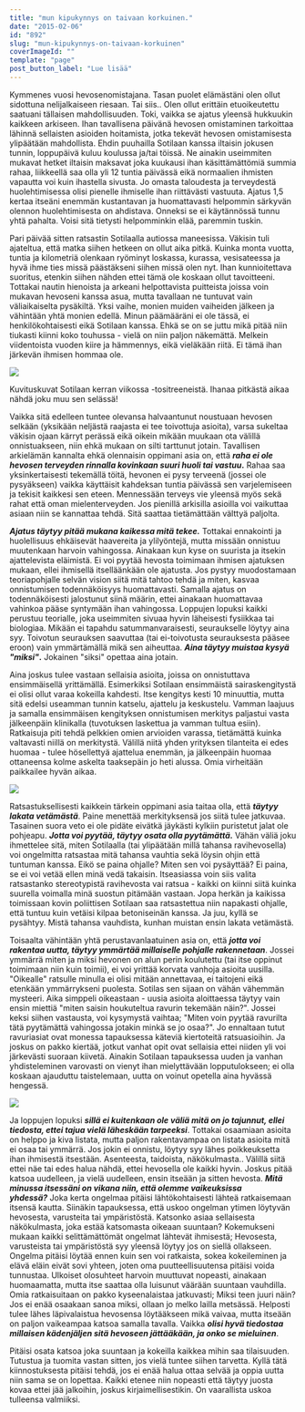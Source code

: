 ```yaml
---
title: "mun kipukynnys on taivaan korkuinen."
date: "2015-02-06"
id: "892"
slug: "mun-kipukynnys-on-taivaan-korkuinen"
coverImageId: ""
template: "page"
post_button_label: "Lue lisää"
---
```


Kymmenes vuosi hevosenomistajana. Tasan puolet elämästäni olen ollut sidottuna nelijalkaiseen riesaan. Tai siis.. Olen ollut erittäin etuoikeutettu saatuani tällaisen mahdollisuuden. Toki, vaikka se ajatus yleensä hukkuukin kaikkeen arkiseen. Ihan tavallisena päivänä hevosen omistaminen tarkoittaa lähinnä sellaisten asioiden hoitamista, jotka tekevät hevosen omistamisesta ylipäätään mahdollista. Ehdin puuhailla Sotilaan kanssa iltaisin jokusen tunnin, loppupäivä kuluu koulussa ja/tai töissä. Ne ainakin useimmiten mukavat hetket iltaisin maksavat joka kuukausi ihan käsittämättömiä summia rahaa, liikkeellä saa olla yli 12 tuntia päivässä eikä normaalien ihmisten vapautta voi kuin ihastella sivusta. Jo omasta taloudesta ja terveydestä huolehtimisessa olisi pienelle ihmiselle ihan riittävästi vastuuta. Ajatus 1,5 kertaa itseäni enemmän kustantavan ja huomattavasti helpommin särkyvän olennon huolehtimisesta on ahdistava. Onneksi se ei käytännössä tunnu yhtä pahalta. Voisi sitä tietysti helpomminkin elää, paremmin tuskin.

  

Pari päivää sitten ratsastin Sotilaalla autiossa maneesissa. Väkisin tuli ajateltua, että matka siihen hetkeen on ollut aika pitkä. Kuinka monta vuotta, tuntia ja kilometriä olenkaan ryöminyt loskassa, kurassa, vesisateessa ja hyvä ihme ties missä päästäkseni siihen missä olen nyt. Ihan kunnioitettava suoritus, etenkin siihen nähden ettei tämä ole koskaan ollut tavoitteeni. Tottakai nautin hienoista ja arkeani helpottavista puitteista joissa voin mukavan hevoseni kanssa asua, mutta tavallaan ne tuntuvat vain väliaikaiselta pysäkiltä. Yksi vaihe, monien muiden vaiheiden jälkeen ja vähintään yhtä monien edellä. Minun päämääräni ei ole tässä, ei henkilökohtaisesti eikä Sotilaan kanssa. Ehkä se on se juttu mikä pitää niin tiukasti kiinni koko touhussa - vielä on niin paljon näkemättä. Melkein viidentoista vuoden kiire ja hämmennys, eikä vieläkään riitä. Ei tämä ihan järkevän ihmisen hommaa ole.  
  

[![](images/IMG_1192_22_.png)](http://2.bp.blogspot.com/-z2wEarXX9Zw/VNSosqPKlsI/AAAAAAAAJN0/Wdetn5VLa08/s1600/IMG_1192_22_.png)

Kuvituskuvat Sotilaan kerran viikossa -tositreeneistä. Ihanaa pitkästä aikaa nähdä joku muu sen selässä!

  

Vaikka sitä edelleen tuntee olevansa halvaantunut noustuaan hevosen selkään (yksikään neljästä raajasta ei tee toivottuja asioita), varsa sukeltaa väkisin ojaan kärryt perässä eikä oikein mikään muukaan ota välillä onnistuakseen, niin ehkä mukaan on silti tarttunut jotain. Tavallisen arkielämän kannalta ehkä olennaisin oppimani asia on, että **_raha ei ole hevosen terveyden rinnalla kovinkaan suuri huoli tai vastuu_.** Rahaa saa yksinkertaisesti tekemällä töitä, hevonen ei pysy terveenä (jossei ole pysyäkseen) vaikka käyttäisit kahdeksan tuntia päivässä sen varjelemiseen ja tekisit kaikkesi sen eteen. Mennessään terveys vie yleensä myös sekä rahat että oman mielenterveyden. Jos pienillä arkisilla asioilla voi vaikuttaa asiaan niin se kannattaa tehdä. Sitä saattaa tietämättään välttyä paljolta.

  

**_Ajatus täytyy pitää mukana kaikessa mitä tekee._** Tottakai ennakointi ja huolellisuus ehkäisevät haavereita ja ylilyöntejä, mutta missään onnistuu muutenkaan harvoin vahingossa. Ainakaan kun kyse on suurista ja itsekin ajattelevista eläimistä. Ei voi pyytää hevosta toimimaan ihmisen ajatuksen mukaan, ellei ihmisellä itselläänkään ole ajatusta. Jos pystyy muodostamaan teoriapohjalle selvän vision siitä mitä tahtoo tehdä ja miten, kasvaa onnistumisen todennäköisyys huomattavasti. Samalla ajatus on todennäköisesti jalostunut siinä määrin, ettei ainakaan huomattavaa vahinkoa pääse syntymään ihan vahingossa. Loppujen lopuksi kaikki perustuu teorialle, joka useimmiten sivuaa hyvin läheisesti fysiikkaa tai biologiaa. Mikään ei tapahdu satummanvaraisesti, seuraukselle löytyy aina syy. Toivotun seurauksen saavuttaa (tai ei-toivotusta seurauksesta pääsee eroon) vain ymmärtämällä mikä sen aiheuttaa. **_Aina täytyy muistaa kysyä "miksi"_.** Jokainen "siksi" opettaa aina jotain.  
  
Aina joskus tulee vastaan sellaisia asioita, joissa on onnistuttava ensimmäisellä yrittämällä. Esimerkiksi Sotilaan ensimmäistä sairaskengitystä ei olisi ollut varaa kokeilla kahdesti. Itse kengitys kesti 10 minuuttia, mutta sitä edelsi useamman tunnin katselu, ajattelu ja keskustelu. Vamman laajuus ja samalla ensimmäisen kengityksen onnistumisen merkitys paljastui vasta jälkeenpäin klinikalla (tuvotuksen laskettua ja vamman tultua esiin). Ratkaisuja piti tehdä pelkkien omien arvioiden varassa, tietämättä kuinka valtavasti niillä on merkitystä. Välillä niitä yhden yrityksen tilanteita ei edes huomaa - tulee hösellettyä ajattelua enemmän, ja jälkeenpäin huomaa ottaneensa kolme askelta taaksepäin jo heti alussa. Omia virheitään paikkailee hyvän aikaa.

  

[![](images/b5.png)](http://4.bp.blogspot.com/-oS_LSuYRG8Q/VNSowYChLEI/AAAAAAAAJN8/u__s-7GqfXU/s1600/b5.png)

  

Ratsastuksellisesti kaikkein tärkein oppimani asia taitaa olla, että _**täytyy lakata vetämästä**_. Paine menettää merkityksensä jos siitä tulee jatkuvaa. Tasainen suora veto ei ole pidäte eivätkä jäykästi kylkiin puristetut jalat ole pohjeapu. _**Jotta voi pyytää, täytyy osata olla pyytämättä.**_ Vähän väliä joku ihmettelee sitä, miten Sotilaalla (tai ylipäätään millä tahansa ravihevosella) voi ongelmitta ratsastaa mitä tahansa vauhtia sekä löysin ohjin että tuntuman kanssa. Eikö se paina ohjalle? Miten sen voi pysäyttää? Ei paina, se ei voi vetää ellen minä vedä takaisin. Itseasiassa voin siis valita ratsastanko stereotypistä ravihevosta vai ratsua - kaikki on kiinni siitä kuinka suurella voimalla minä suostun pitämään vastaan. Jopa herkän ja kaikissa toimissaan kovin poliittisen Sotilaan saa ratsastettua niin napakasti ohjalle, että tuntuu kuin vetäisi kilpaa betoniseinän kanssa. Ja juu, kyllä se pysähtyy. Mistä tahansa vauhdista, kunhan muistan ensin lakata vetämästä.

  

Toisaalta vähintään yhtä perustavanlaatuinen asia on, että _**jotta voi rakentaa uutta, täytyy ymmärtää millaiselle pohjalle rakennetaan**_. Jossei ymmärrä miten ja miksi hevonen on alun perin koulutettu (tai itse oppinut toimimaan niin kuin toimii), ei voi yrittää korvata vanhoja asioita uusilla. "Oikealle" ratsulle minulla ei olisi mitään annettavaa, ei taitojeni eikä etenkään ymmärrykseni puolesta. Sotilas sen sijaan on vähän vähemmän mysteeri. Aika simppeli oikeastaan - uusia asioita aloittaessa täytyy vain ensin miettiä "miten saisin houkuteltua ravurin tekemään näin?". Jossei keksi siihen vastausta, voi kysymystä vaihtaa; "Miten voin pyytää ravurilta tätä pyytämättä vahingossa jotakin minkä se jo osaa?". Jo ennaltaan tutut ravuriasiat ovat monessa tapauksessa käteviä kiertoteitä ratsuasioihin. Ja joskus on pakko kiertää, jotkut vanhat opit ovat sellaisia ettei niiden yli voi järkevästi suoraan kiivetä. Ainakin Sotilaan tapauksessa uuden ja vanhan yhdisteleminen varovasti on vienyt ihan mielyttävään lopputulokseen; ei olla koskaan ajauduttu taistelemaan, uutta on voinut opetella aina hyvässä hengessä.  
  

[![](images/IMG_1173_22.png)](http://2.bp.blogspot.com/-ho26UQnbrk8/VNSqoAZzMQI/AAAAAAAAJOI/inxywbzlSyo/s1600/IMG_1173_22.png)

  
Ja loppujen lopuksi _**sillä ei kuitenkaan ole väliä mitä on jo tajunnut, ellei tiedosta, ettei tajua vielä läheskään tarpeeksi**_. Tottakai osaamiaan asioita on helppo ja kiva listata, mutta paljon rakentavampaa on listata asioita mitä ei osaa tai ymmärrä. Jos jokin ei onnistu, löytyy syy lähes poikkeuksetta ihan ihmisestä itsestään. Asenteesta, taidoista, näkökulmasta.. Välillä siitä ettei näe tai edes halua nähdä, ettei hevosella ole kaikki hyvin. Joskus pitää katsoa uudelleen, ja vielä uudelleen, ensin itseään ja sitten hevosta. _**Mitä minussa itsessäni on vikana niin, että olemme vaikeuksissa yhdessä?**_ Joka kerta ongelmaa pitäisi lähtökohtaisesti lähteä ratkaisemaan itsensä kautta. Siinäkin tapauksessa, että uskoo ongelman ytimen löytyvän hevosesta, varusteita tai ympäristöstä. Katsonko asiaa sellaisesta näkökulmasta, joka estää katsomasta oikeaan suuntaan? Kokemukseni mukaan kaikki selittämättömät ongelmat lähtevät ihmisestä; Hevosesta, varusteista tai ympäristöstä syy yleensä löytyy jos on siellä ollakseen. Ongelma pitäisi löytää ennen kuin sen voi ratkaista, sokea kokeileminen ja elävä eläin eivät sovi yhteen, joten oma puutteellisuutensa pitäisi voida tunnustaa. Ulkoiset olosuhteet harvoin muuttuvat nopeasti, ainakaan huomaamatta, mutta itse saattaa olla luisunut väärään suuntaan vauhdilla. Omia ratkaisuitaan on pakko kyseenalaistaa jatkuvasti; Miksi teen juuri näin? Jos ei enää osaakaan sanoa miksi, ollaan jo melko lailla metsässä. Helposti tulee lähes läpivalaistua hevosensa löytääkseen mikä vaivaa, mutta itseään on paljon vaikeampaa katsoa samalla tavalla. Vaikka _**olisi hyvä tiedostaa millaisen kädenjäljen sitä hevoseen jättääkään, ja onko se mieluinen**_.  
  
Pitäisi osata katsoa joka suuntaan ja kokeilla kaikkea mihin saa tilaisuuden. Tutustua ja tuomita vastan sitten, jos vielä tuntee siihen tarvetta. Kyllä tätä kiinnostuksesta pitäisi tehdä, jos ei enää halua ottaa selvää ja oppia uutta niin sama se on lopettaa. Kaikki etenee niin nopeasti että täytyy juosta kovaa ettei jää jalkoihin, joskus kirjaimellisestikin. On vaarallista uskoa tulleensa valmiiksi.

